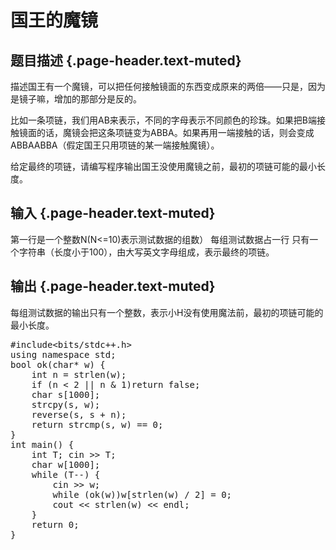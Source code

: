 # 国王的魔镜

## 题目描述 {.page-header.text-muted}

<div class="content">
  <p>
    描述国王有一个魔镜，可以把任何接触镜面的东西变成原来的两倍——只是，因为是镜子嘛，增加的那部分是反的。
  </p>
  
  <p>
    比如一条项链，我们用AB来表示，不同的字母表示不同颜色的珍珠。如果把B端接触镜面的话，魔镜会把这条项链变为ABBA。如果再用一端接触的话，则会变成ABBAABBA（假定国王只用项链的某一端接触魔镜）。
  </p>
  
  <p>
    给定最终的项链，请编写程序输出国王没使用魔镜之前，最初的项链可能的最小长度。
  </p>
</div>

## 输入 {.page-header.text-muted}

<div class="content">
  第一行是一个整数N(N<=10)表示测试数据的组数） 每组测试数据占一行 只有一个字符串（长度小于100），由大写英文字母组成，表示最终的项链。
</div>

## 输出 {.page-header.text-muted}

<div class="content">
  每组测试数据的输出只有一个整数，表示小H没有使用魔法前，最初的项链可能的最小长度。
</div>

<pre class="EnlighterJSRAW" data-enlighter-language="cpp">#include&lt;bits/stdc++.h&gt;
using namespace std;
bool ok(char* w) {
    int n = strlen(w);
    if (n &lt; 2 || n & 1)return false;
    char s[1000];
    strcpy(s, w);
    reverse(s, s + n);
    return strcmp(s, w) == 0;
}
int main() {
    int T; cin &gt;&gt; T;
    char w[1000];
    while (T--) {
        cin &gt;&gt; w;
        while (ok(w))w[strlen(w) / 2] = 0;
        cout &lt;&lt; strlen(w) &lt;&lt; endl;
    }
    return 0;
}
</pre>

&nbsp;
